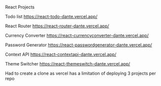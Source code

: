 React Projects

Todo list
https://react-todo-dante.vercel.app/

React Router
https://react-router-dante.vercel.app/

Currency Converter
https://react-currencyconverter-dante.vercel.app/

Password Generator
https://react-passwordgenerator-dante.vercel.app/

Context API
https://react-contextapi-dante.vercel.app/

Theme Switcher
https://react-themeswitch-dante.vercel.app/

Had to create a clone as vercel has a limitation of deploying 3 projects per repo
